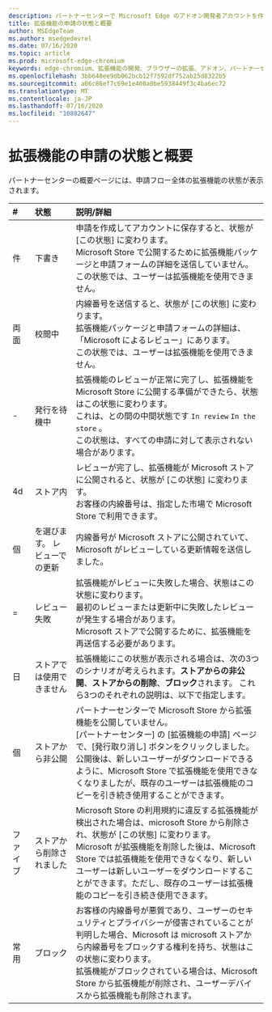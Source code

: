 ```yaml
---
description: パートナーセンターで Microsoft Edge のアドオン開発者アカウントを作成する手順。
title: 拡張機能の申請の状態と概要
author: MSEdgeTeam
ms.author: msedgedevrel
ms.date: 07/16/2020
ms.topic: article
ms.prod: microsoft-edge-chromium
keywords: edge-chromium、拡張機能の開発、ブラウザーの拡張、アドオン、パートナーセンター、開発者
ms.openlocfilehash: 3bb648ee9db062bcb12f7592df752ab25d8322b5
ms.sourcegitcommit: a06c86ef7c69e1e400a0be5938449f3c4ba6ec72
ms.translationtype: MT
ms.contentlocale: ja-JP
ms.lasthandoff: 07/16/2020
ms.locfileid: "10882647"
---
```

# 拡張機能の申請の状態と概要  

パートナーセンターの概要ページには、申請フロー全体の拡張機能の状態が表示されます。  

| # |  状態 |  説明/詳細 |  
|:--- |:--- |:--- |  
| 件 |  下書き |  申請を作成してアカウントに保存すると、状態が [この状態] に変わります。  <br />  Microsoft Store で公開するために拡張機能パッケージと申請フォームの詳細を送信していません。  <br />  この状態では、ユーザーは拡張機能を使用できません。  |  
| 両面|  校閲中 |  内線番号を送信すると、状態が [この状態] に変わります。  <br />  拡張機能パッケージと申請フォームの詳細は、「Microsoft によるレビュー」にあります。  <br />  この状態では、ユーザーは拡張機能を使用できません。  |  
| -|  発行を待機中 |  拡張機能のレビューが正常に完了し、拡張機能を Microsoft Store に公開する準備ができたら、状態はこの状態に変わります。  <br />  これは、との間の中間状態です `In review` `In the store` 。  <br />  この状態は、すべての申請に対して表示されない場合があります。  |  
| 4d|  ストア内 |  レビューが完了し、拡張機能が Microsoft ストアに公開されると、状態が [この状態] に変わります。  <br />  お客様の内線番号は、指定した市場で Microsoft Store で利用できます。  |  
| 個 |  を選びます。  レビューでの更新 |  内線番号が Microsoft ストアに公開されていて、Microsoft がレビューしている更新情報を送信しました。  |  
| = |  レビュー失敗 |  拡張機能がレビューに失敗した場合、状態はこの状態に変わります。  <br />  最初のレビューまたは更新中に失敗したレビューが発生する場合があります。  <br />  Microsoft ストアで公開するために、拡張機能を再送信する必要があります。  |  
| 日 |  ストアでは使用できません |  拡張機能にこの状態が表示される場合は、次の3つのシナリオが考えられます。**ストアからの非公開**、**ストアからの削除**、**ブロック**されます。  これら3つのそれぞれの説明は、以下で指定します。  |  
| 個 |  ストアから非公開 |  パートナーセンターで Microsoft Store から拡張機能を公開していません。  <br />  [パートナーセンター] の [拡張機能の申請] ページで、[発行取り消し] ボタンをクリックしました。  <br />  公開後は、新しいユーザーがダウンロードできるように、Microsoft Store で拡張機能を使用できなくなりましたが、既存のユーザーは拡張機能のコピーを引き続き使用することができます。  |  
| ファイブ |  ストアから削除されました |  Microsoft Store の利用規約に違反する拡張機能が検出された場合は、microsoft Store から削除され、状態が [この状態] に変わります。  <br />  Microsoft が拡張機能を削除した後は、Microsoft Store では拡張機能を使用できなくなり、新しいユーザーは新しいユーザーをダウンロードすることができます。ただし、既存のユーザーは拡張機能のコピーを引き続き使用できます。  |  
| 常用 |  ブロック |  お客様の内線番号が悪質であり、ユーザーのセキュリティとプライバシーが侵害されていることが判明した場合、Microsoft は microsoft ストアから内線番号をブロックする権利を持ち、状態はこの状態に変わります。  <br />  拡張機能がブロックされている場合は、Microsoft Store から拡張機能が削除され、ユーザーデバイスから拡張機能も削除されます。  |  
